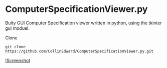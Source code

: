 # ComputerSpecificationViewer.py
Buity GUI Computer Specification viewer written in python, using the tkinter gui moduel.

Clone
```
git clone https://github.com/CollinEdward/ComputerSpecificationViewer.py.git
```

[!Screenshot](Preview.png)
